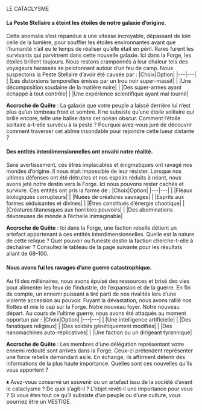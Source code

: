 LE CATACLYSME

#### La Peste Stellaire a éteint les étoiles de notre galaxie d’origine.
Cette anomalie s’est répandue à une vitesse incroyable, dépassant de loin celle de la 
lumière, pour souffler les étoiles environnantes avant que l’humanité n’ait eu le temps de réaliser qu’elle était en péril. Rares furent les survivants qui parvinrent dans cette nouvelle galaxie. Ici dans la Forge, les étoiles brillent toujours. Nous restons cramponnés à leur chaleur tels des voyageurs harassés se pelotonnant autour d’un feu de camp.
Nous suspectons la Peste Stellaire d’avoir été causée par :
|Choix|Option|
|---|---|
| |Les distorsions temporelles émises par un trou noir super-massif|
| |Une décomposition soudaine de la matière noire|
| |Des super-armes ayant échappé à tout contrôle|
| |Une expérience scientifique ayant mal tourné|

**Accroche de Quête** : La galaxie que votre peuple a laissé derrière lui n’est plus qu’un tombeau froid et sombre. Il ne subsiste qu’une étoile solitaire qui brille encore, telle une balise dans cet océan obscur. Comment l’étoile solitaire a-t-elle survécu à la peste ? Pourquoi avez-vous juré de découvrir comment traverser cet abîme insondable pour rejoindre cette lueur distante ?

#### Des entités interdimensionnelles ont envahi notre réalité.
Sans avertissement, ces êtres implacables et énigmatiques ont ravagé nos mondes d’origine. Il nous était impossible de leur résister. Lorsque nos ultimes défenses ont été détruites et nos espoirs réduits à néant, nous avons jeté notre destin vers la Forge. Ici nous pouvons rester cachés et survivre.
Ces entités ont pris la forme de :
|Choix|Option|
|---|---|
| |Fléaux biologiques corrupteurs|
| |Nuées de créatures sauvages|
| |Esprits aux formes séduisantes et divines|
| |Êtres constitués d’énergie chaotique|
| |Créatures titanesques aux horribles pouvoirs|
| |Des abominations dévoreuses de monde à l’échelle inimaginable|

**Accroche de Quête** : Ici dans la Forge, une faction rebelle détient un artefact appartenant à ces entités interdimensionnelles. Quelle est la nature de cette relique ? Quel pouvoir ou funeste destin la faction cherche-t-elle à déchaîner ?
Consultez le tableau de la page suivante pour les résultats allant de 68–100.

#### Nous avons fui les ravages d’une guerre catastrophique.
Au fil des millénaires, nous avons épuisé des ressources et brisé des vies pour alimenter les feux de l’industrie, de l’expansion et de la guerre. En fin de compte, un ennemi puissant a tiré parti de nos rivalités lors d’une violente accession au pouvoir. Fuyant la dévastation, nous avons rallié nos flottes et mis le cap sur la Forge. Notre nouveau foyer. Notre nouveau départ.
Au cours de l’ultime guerre, nous avons été attaqués au moment opportun par :
|Choix|Option|
|---|---|
| |Une intelligence artificielle|
| |Des fanatiques religieux|
| |Des soldats génétiquement modifiés|
| |Des nanomachines auto-réplicatives|
| |Une faction ou un dirigeant tyrannique|

**Accroche de Quête** : Les membres d’une délégation représentant votre ennemi redouté sont arrivés dans la Forge. Ceux-ci prétendent représenter une force rebelle demandant asile. En échange, ils affirment détenir des informations de la plus haute importance. Quelles sont ces nouvelles qu’ils vous apportent ?

ᴥ Avez-vous conservé un souvenir ou un artefact issu de la société d’avant le cataclysme ? De quoi s’agit-il ? L’objet revêt-il une importance pour vous ? Si vous êtes tout ce qu’il subsiste d’un peuple ou d’une culture, vous pourriez être un VESTIGE.